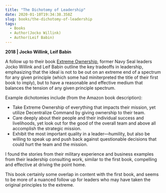 ```yaml
---
title: "The Dichotomy of Leadership"
date: 2020-01-10T19:34:38.358Z
slug: books/the-dichotomy-of-leadership
tags:
  - Books
  - Author(Jocko Willink)
  - Author(Leif Babin)
---
```


**2018 | Jocko Willink, Leif Babin**

A follow up to their book [Extreme Ownership](/books/extreme-ownership), former Navy Seal leaders Jocko Willink and Leif Babin outline the key tradeoffs in leadership, emphasizing that the ideal is not to be out on an extreme end of a spectrum for any given principle (which some had miniterpreted the title of their first book to imply), but to have a reasonable and effective medium that balances the tension of any given principle spectrum.

Example dichotomies include (from the Amazon book description):

- Take Extreme Ownership of everything that impacts their mission, yet utilize Decentralize Command by giving ownership to their team.
- Care deeply about their people and their individual success and livelihoods, yet look out for the good of the overall team and above all accomplish the strategic mission.
- Exhibit the most important quality in a leader―humility, but also be willing to speak up and push back against questionable decisions that could hurt the team and the mission.

I found the stories from their military experience and business examples from their leadership consulting work, similar to the first book, compelling and effective at driving the point home.

This book certainly some overlap in content with the first book, and seems to be more of a nuanced follow up for leaders who may have taken the original principles to the extreme.
